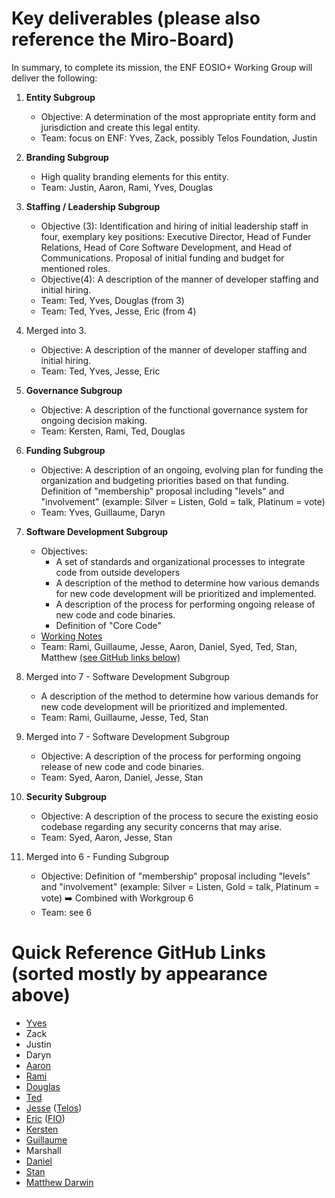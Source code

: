 # Key deliverables (please also reference the Miro-Board)

In summary, to complete its mission, the ENF EOSIO+ Working Group will deliver the following:

1. **Entity Subgroup**
   - Objective: A determination of the most appropriate entity form and jurisdiction and create this legal entity.
   - Team: focus on ENF: Yves, Zack, possibly Telos Foundation, Justin

2. **Branding Subgroup**
   - High quality branding elements for this entity.
   - Team: Justin, Aaron, Rami, Yves, Douglas

3. **Staffing / Leadership Subgroup**
   - Objective (3): Identification and hiring of initial leadership staff in four, exemplary key positions: Executive Director, Head of Funder Relations, Head of Core Software Development, and Head of Communications. Proposal of initial funding and budget for mentioned roles.
   - Objective(4): A description of the manner of developer staffing and initial hiring.
   - Team: Ted, Yves, Douglas (from 3)
   - Team: Ted, Yves, Jesse, Eric (from 4)

4. Merged into 3.
   - Objective: A description of the manner of developer staffing and initial hiring.
   - Team: Ted, Yves, Jesse, Eric

5. **Governance Subgroup**
   - Objective: A description of the functional governance system for ongoing decision making.
   - Team: Kersten, Rami, Ted, Douglas

6. **Funding Subgroup**
   - Objective: A description of an ongoing, evolving plan for funding the organization and budgeting priorities based on that funding. Definition of &quot;membership&quot; proposal including &quot;levels&quot; and &quot;involvement&quot; (example: Silver = Listen, Gold = talk, Platinum = vote)
   - Team: Yves, Guillaume, Daryn

7. **Software Development Subgroup**
   - Objectives: 
     - A set of standards and organizational processes to integrate code from outside developers
     - A description of the method to determine how various demands for new code development will be prioritized and implemented.
     - A description of the process for performing ongoing release of new code and code binaries.
     - Definition of "Core Code"
   - [Working Notes](subgroups/SoftwareDevelopment/objectives.md)
   - Team: Rami, Guillaume, Jesse, Aaron, Daniel, Syed, Ted, Stan, Matthew [(see GitHub links below)](https://github.com/eosnetworkfoundation/eosio-plus/blob/main/deliverables-subgroup-teams.md#quick-reference-github-links-sorted-mostly-by-appearance-above)

8. Merged into 7 - Software Development Subgroup
   - A description of the method to determine how various demands for new code development will be prioritized and implemented.
   - Team: Rami, Guillaume, Jesse, Ted, Stan

9. Merged into 7 - Software Development Subgroup
   - Objective: A description of the process for performing ongoing release of new code and code binaries.
   - Team: Syed, Aaron, Daniel, Jesse, Stan

10. **Security Subgroup**
    - Objective: A description of the process to secure the existing eosio codebase regarding any security concerns that may arise.
    - Team: Syed, Aaron, Jesse, Stan

11. Merged into 6 - Funding Subgroup
    - Objective:  Definition of &quot;membership&quot; proposal including &quot;levels&quot; and &quot;involvement&quot; (example: Silver = Listen, Gold = talk, Platinum = vote) :arrow_right: Combined with Workgroup 6
    - Team: see 6

# Quick Reference GitHub Links (sorted mostly by appearance above)

- [Yves](https://github.com/yveslarose)
- Zack
- Justin
- Daryn
- [Aaron](https://github.com/aaroncox)
- [Rami](https://github.com/ramijames)
- [Douglas](https://github.com/douglashorn)
- [Ted](https://github.com/tedcahalleos)
- [Jesse](https://github.com/poplexity) ([Telos](https://github.com/telosnetwork))
- [Eric](https://github.com/ericbutz) ([FIO](https://github.com/fioprotocol))
- [Kersten](https://github.com/Kersten-TCD)
- [Guillaume](https://github.com/systemzax)
- Marshall
- [Daniel](https://github.com/chillsauce)
- [Stan](https://github.com/cc32d9)
- [Matthew Darwin](https://github.com/matthewdarwin)
